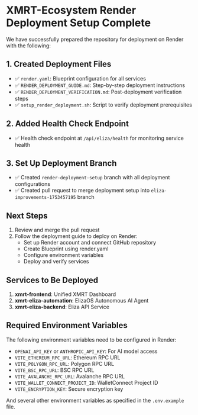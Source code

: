 
# XMRT-Ecosystem Render Deployment Setup Complete

We have successfully prepared the repository for deployment on Render with the following:

## 1. Created Deployment Files

- ✅ `render.yaml`: Blueprint configuration for all services
- ✅ `RENDER_DEPLOYMENT_GUIDE.md`: Step-by-step deployment instructions
- ✅ `RENDER_DEPLOYMENT_VERIFICATION.md`: Post-deployment verification steps
- ✅ `setup_render_deployment.sh`: Script to verify deployment prerequisites

## 2. Added Health Check Endpoint

- ✅ Health check endpoint at `/api/eliza/health` for monitoring service health

## 3. Set Up Deployment Branch

- ✅ Created `render-deployment-setup` branch with all deployment configurations
- ✅ Created pull request to merge deployment setup into `eliza-improvements-1753457195` branch

## Next Steps

1. Review and merge the pull request
2. Follow the deployment guide to deploy on Render:
   - Set up Render account and connect GitHub repository
   - Create Blueprint using render.yaml
   - Configure environment variables
   - Deploy and verify services

## Services to Be Deployed

1. **xmrt-frontend**: Unified XMRT Dashboard
2. **xmrt-eliza-automation**: ElizaOS Autonomous AI Agent
3. **xmrt-eliza-backend**: Eliza API Service

## Required Environment Variables

The following environment variables need to be configured in Render:

- `OPENAI_API_KEY` or `ANTHROPIC_API_KEY`: For AI model access
- `VITE_ETHEREUM_RPC_URL`: Ethereum RPC URL
- `VITE_POLYGON_RPC_URL`: Polygon RPC URL
- `VITE_BSC_RPC_URL`: BSC RPC URL
- `VITE_AVALANCHE_RPC_URL`: Avalanche RPC URL
- `VITE_WALLET_CONNECT_PROJECT_ID`: WalletConnect Project ID
- `VITE_ENCRYPTION_KEY`: Secure encryption key

And several other environment variables as specified in the `.env.example` file.
